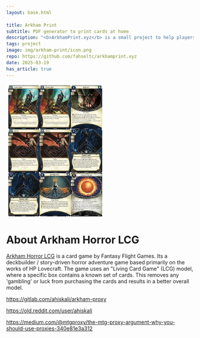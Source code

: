 ```yaml
---
layout: base.html

title: Arkham Print
subtitle: PDF generator to print cards at home
description: "<b>ArkhamPrint.xyz</b> is a small project to help players of an LCG game to print out cards at home. It was inspired by a similar project that since went defunct."
tags: project
image: img/arkham-print/icon.png
repo: https://github.com/fahseltc/arkhamprint.xyz
date: 2025-03-19
has_article: true
---
```

![image](/img/arkham-print/pdf.png)

# About Arkham Horror LCG
[Arkham Horror LCG](https://boardgamegeek.com/boardgame/205637/arkham-horror-the-card-game) is a card game by Fantasy Flight Games. Its a deckbuilder / story-driven horror adventure game based primarily on the works of HP Lovecraft.
The game uses an "Living Card Game" (LCG) model, where a specific box contains a known set of cards. This removes any 'gambling' or luck from purchasing the cards and results in a better overall model.



https://gitlab.com/ahiskali/arkham-proxy

https://old.reddit.com/user/ahiskali

https://medium.com/@mtgproxy/the-mtg-proxy-argument-why-you-should-use-proxies-340e81e3a312